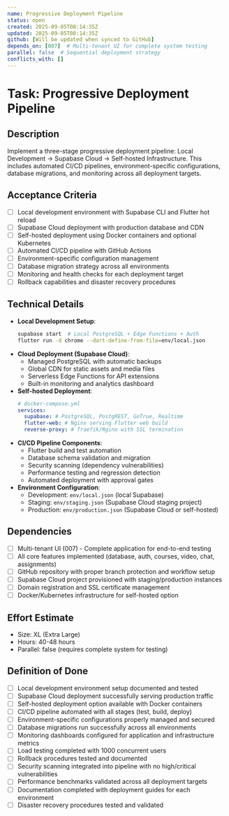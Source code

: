 ```yaml
---
name: Progressive Deployment Pipeline
status: open
created: 2025-09-05T08:14:35Z
updated: 2025-09-05T08:14:35Z
github: [Will be updated when synced to GitHub]
depends_on: [007]  # Multi-tenant UI for complete system testing
parallel: false  # Sequential deployment strategy
conflicts_with: []
---
```


# Task: Progressive Deployment Pipeline

## Description
Implement a three-stage progressive deployment pipeline: Local Development → Supabase Cloud → Self-hosted Infrastructure. This includes automated CI/CD pipelines, environment-specific configurations, database migrations, and monitoring across all deployment targets.

## Acceptance Criteria
- [ ] Local development environment with Supabase CLI and Flutter hot reload
- [ ] Supabase Cloud deployment with production database and CDN
- [ ] Self-hosted deployment using Docker containers and optional Kubernetes
- [ ] Automated CI/CD pipeline with GitHub Actions
- [ ] Environment-specific configuration management
- [ ] Database migration strategy across all environments
- [ ] Monitoring and health checks for each deployment target
- [ ] Rollback capabilities and disaster recovery procedures

## Technical Details
- **Local Development Setup**:
  ```bash
  supabase start  # Local PostgreSQL + Edge Functions + Auth
  flutter run -d chrome --dart-define-from-file=env/local.json
  ```
- **Cloud Deployment (Supabase Cloud)**:
  - Managed PostgreSQL with automatic backups
  - Global CDN for static assets and media files
  - Serverless Edge Functions for API extensions
  - Built-in monitoring and analytics dashboard
- **Self-hosted Deployment**:
  ```yaml
  # docker-compose.yml
  services:
    supabase: # PostgreSQL, PostgREST, GoTrue, Realtime
    flutter-web: # Nginx serving Flutter web build
    reverse-proxy: # Traefik/Nginx with SSL termination
  ```
- **CI/CD Pipeline Components**:
  - Flutter build and test automation
  - Database schema validation and migration
  - Security scanning (dependency vulnerabilities)
  - Performance testing and regression detection
  - Automated deployment with approval gates
- **Environment Configuration**:
  - Development: `env/local.json` (local Supabase)
  - Staging: `env/staging.json` (Supabase Cloud staging project)  
  - Production: `env/production.json` (Supabase Cloud or self-hosted)

## Dependencies
- [ ] Multi-tenant UI (007) - Complete application for end-to-end testing
- [ ] All core features implemented (database, auth, courses, video, chat, assignments)
- [ ] GitHub repository with proper branch protection and workflow setup
- [ ] Supabase Cloud project provisioned with staging/production instances
- [ ] Domain registration and SSL certificate management
- [ ] Docker/Kubernetes infrastructure for self-hosted option

## Effort Estimate
- Size: XL (Extra Large)
- Hours: 40-48 hours
- Parallel: false (requires complete system for testing)

## Definition of Done
- [ ] Local development environment setup documented and tested
- [ ] Supabase Cloud deployment successfully serving production traffic
- [ ] Self-hosted deployment option available with Docker containers
- [ ] CI/CD pipeline automated with all stages (test, build, deploy)
- [ ] Environment-specific configurations properly managed and secured
- [ ] Database migrations run successfully across all environments  
- [ ] Monitoring dashboards configured for application and infrastructure metrics
- [ ] Load testing completed with 1000 concurrent users
- [ ] Rollback procedures tested and documented
- [ ] Security scanning integrated into pipeline with no high/critical vulnerabilities
- [ ] Performance benchmarks validated across all deployment targets
- [ ] Documentation completed with deployment guides for each environment
- [ ] Disaster recovery procedures tested and validated